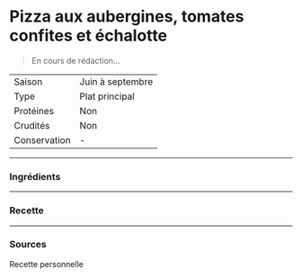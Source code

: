 # Pizza aux aubergines, tomates confites et échalotte

> En cours de rédaction...

| | |
|:---|:---|
| Saison | Juin à septembre |
| Type | Plat principal |
| Protéines | Non |
| Crudités | Non |
| Conservation | - |

---

### Ingrédients


---

### Recette


---

### Sources

Recette personnelle